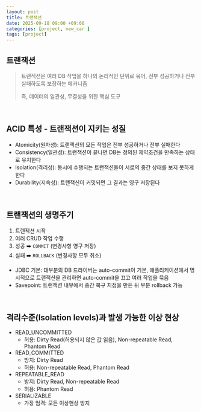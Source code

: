 ```yaml
---
layout: post
title: 트랜잭션
date: 2025-09-18 09:00 +09:00
categories: [project, new_car ]
tags: [project]
---
```


## 트랜잭션

> 트랜젝션은 여러 DB 작업을 하나의 논리적인 단위로 묶어, 전부 성공하거나 전부 실패하도록 보장하는 메커니즘
> 
> 즉, 데이터의 일관성, 무결성을 위한 핵심 도구

<br>

## ACID 특성 - 트랜잭션이 지키는 성질

- Atomicity(원자성): 트랜잭션의 모든 작업은 전부 성공하거나 전부 실패한다
- Consistency(일관성): 트랜잭션이 끝나면 DB는 정의된 제약조건을 만족하는 상태로 유지한다
- Isolation(격리성): 동시에 수행되는 트랜잭션들이 서로의 중간 상태를 보지 못하게 한다
- Durability(지속성): 트랜잭션이 커밋되면 그 결과는 영구 저장된다

<br>

## 트랜잭션의 생명주기

1. 트랜잭션 시작
2. 여러 CRUD 작업 수행
3. 성공 ➡️ `COMMIT` (변경사항 영구 저장)
4. 실패 ➡️ `ROLLBACK` (변경사항 모두 취소)

- JDBC 기본: 대부분의 DB 드라이버는 auto-commit이 기본, 애플리케이션에서 명시적으로 트랜잭션을 관리하면 auto-commit을 끄고 여러 작업을 묶음
- Savepoint: 트랜잭션 내부에서 중간 복구 지점을 만든 뒤 부분 rollback 가능

<br>

## 격리수준(Isolation levels)과 발생 가능한 이상 현상

- READ_UNCOMMITTED
  - 허용: Dirty Read(허용되지 않은 값 읽음), Non-repeatable Read, Phantom Read
- READ_COMMITTED
  - 방지: Dirty Read
  - 허용: Non-repeatable Read, Phantom Read
- REPEATABLE_READ
  - 방지: Dirty Read, Non-repeatable Read
  - 허용: Phantom Read
- SERIALIZABLE
  - 가장 엄격: 모든 이상현상 방지

<br>


